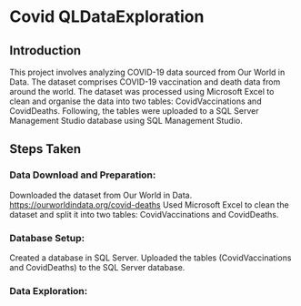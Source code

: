# Covid QLDataExploration
 
## Introduction
This project involves analyzing COVID-19 data sourced from Our World in Data. The dataset comprises COVID-19 vaccination and death data from around the world. The dataset was processed using Microsoft Excel to clean and organise  the data into two tables: CovidVaccinations and CovidDeaths. Following, the tables were uploaded to a SQL Server Management Studio database using SQL Management Studio.

## Steps Taken
### Data Download and Preparation:
Downloaded the dataset from Our World in Data. https://ourworldindata.org/covid-deaths
Used Microsoft Excel to clean the dataset and split it into two tables: CovidVaccinations and CovidDeaths. 

### Database Setup:

Created a database in SQL Server.
Uploaded the tables (CovidVaccinations and CovidDeaths) to the SQL Server database.

### Data Exploration:

